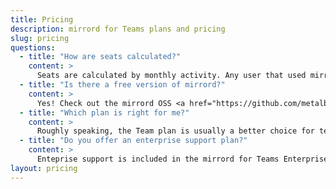 ```yaml
---
title: Pricing
description: mirrord for Teams plans and pricing
slug: pricing
questions:
  - title: "How are seats calculated?"
    content: >
      Seats are calculated by monthly activity. Any user that used mirrord in a calendar month is counted towards your seat count.mirrord identifies users with a unique file it creates on the machine it runs on. If this does not represent distinct users in your organization, or if you use mirrord on cloud workers (e.g. for CI, or cloud development environments), please <a href="/contact/">contact us</a>
  - title: "Is there a free version of mirrord?"
    content: >
      Yes! Check out the mirrord OSS <a href="https://github.com/metalbear-co/mirrord">here</a>. You can read more about the differences between the mirrord OSS and mirrord for Teams <a href="https://mirrord.dev/docs/overview/teams/">here</a>.
  - title: "Which plan is right for me?"
    content: >
      Roughly speaking, the Team plan is usually a better choice for teams of under 30 developers, at which point the Enterprise plan becomes a better fit. However, things like support for air-gapped clusters, custom contracts, or higher SLAs can also be deciding factors. If you're not sure, check out the detailed feature list above, or feel free to <a href="/contact/">contact us</a> and we'll help you figure it out.
  - title: "Do you offer an enterprise support plan?"
    content: >
      Enteprise support is included in the mirrord for Teams Enterprise plan. As part of our enterprise support, you’ll get our usual support channels as well as a dedicated Microsoft Teams/Slack/Discord channel.
layout: pricing
---
```

